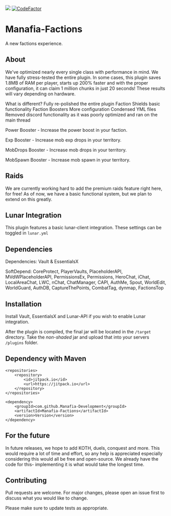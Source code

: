 [![](https://jitpack.io/v/Manafia-Development/Manafia-Factions.svg)](https://jitpack.io/#Manafia-Development/Manafia-Factions) [![CodeFactor](https://www.codefactor.io/repository/github/manafia-development/manafia-factions/badge)](https://www.codefactor.io/repository/github/manafia-development/manafia-factions)

# Manafia-Factions
A new factions experience.

## About



We've optimized nearly every single class with performance in mind. We have fully stress-tested the entire plugin. In some cases, this plugin saves 1.8MB of RAM per player, starts up 200% faster and with the proper configuration, it can claim 1 million chunks in just 20 seconds! These results will vary depending on hardware.

What is different?
Fully re-polished the entire plugin
Faction Shields basic functionality
Faction Boosters
More configuration
Condensed YML files
Removed discord functionality as it was poorly optimized and ran on the main thread




Power Booster - Increase the power boost in your faction.

Exp Booster - Increase mob exp drops in your territory.

MobDrops Booster - Increase mob drops in your territory.

MobSpawn Booster - Increase mob spawn in your territory.


## Raids

We are currently working hard to add the premium raids feature right here, for free! As of now, we have a basic functional system, but we plan to extend on this greatly. 




## Lunar Integration

This plugin features a basic lunar-client integration. These settings can be toggled in ``lunar.yml``



## Dependencies

Dependencies: Vault & EssentialsX

SoftDepend: CoreProtect, PlayerVaults, PlaceholderAPI, MVdWPlaceholderAPI, PermissionsEx, Permissions, HeroChat, iChat, LocalAreaChat, LWC, nChat, ChatManager, CAPI, AuthMe, Spout, WorldEdit, WorldGuard, AuthDB, CaptureThePoints, CombatTag, dynmap, FactionsTop




## Installation

Install Vault, EssentialsX and Lunar-API if you wish to enable Lunar integration.

After the plugin is compiled, the final jar will be located in the ``/target`` directory. Take the *non-shaded* jar and upload that into your servers ``/plugins`` folder.


## Dependency with Maven


	<repositories>
		<repository>
		    <id>jitpack.io</id>
		    <url>https://jitpack.io</url>
		</repository>
	</repositories>

	<dependency>
	    <groupId>com.github.Manafia-Development</groupId>
	    <artifactId>Manafia-Factions</artifactId>
	    <version>Version</version>
	</dependency>

## For the future

In future releases, we hope to add KOTH, duels, conquest and more. This would require a lot of time and effort, so any help is appreciated especially considering this would all be free and open-source. We already have the code for this- implementing it is what would take the longest time.






## Contributing
Pull requests are welcome. For major changes, please open an issue first to discuss what you would like to change.

Please make sure to update tests as appropriate.

